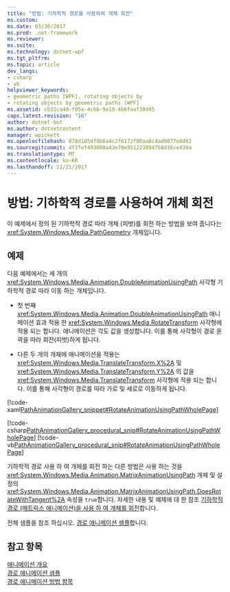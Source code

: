 ```yaml
---
title: "방법: 기하학적 경로를 사용하여 개체 회전"
ms.custom: 
ms.date: 03/30/2017
ms.prod: .net-framework
ms.reviewer: 
ms.suite: 
ms.technology: dotnet-wpf
ms.tgt_pltfrm: 
ms.topic: article
dev_langs:
- csharp
- vb
helpviewer_keywords:
- geometric paths [WPF], rotating objects by
- rotating objects by geometric paths [WPF]
ms.assetid: cb31ca4d-f05a-4c6b-9a18-4b6faaf38d45
caps.latest.revision: "16"
author: dotnet-bot
ms.author: dotnetcontent
manager: wpickett
ms.openlocfilehash: 078d1054f9b6a4c2f6172f00aa8c4ad9077e6db2
ms.sourcegitcommit: 4f3fef493080a43e70e951223894768d36ce430a
ms.translationtype: MT
ms.contentlocale: ko-KR
ms.lasthandoff: 11/21/2017
---
```

# <a name="how-to-rotate-an-object-by-using-a-geometric-path"></a>방법: 기하학적 경로를 사용하여 개체 회전
이 예제에서 정의 된 기하학적 경로 따라 개체 (피벗)를 회전 하는 방법을 보여 줍니다는 <xref:System.Windows.Media.PathGeometry> 개체입니다.  
  
## <a name="example"></a>예제  
 다음 예제에서는 세 개의 <xref:System.Windows.Media.Animation.DoubleAnimationUsingPath> 사각형 기하학적 경로 따라 이동 하는 개체입니다.  
  
-   첫 번째 <xref:System.Windows.Media.Animation.DoubleAnimationUsingPath> 애니메이션 효과 적용 한 <xref:System.Windows.Media.RotateTransform> 사각형에 적용 되는 합니다. 애니메이션은 각도 값을 생성합니다. 이를 통해 사각형이 경로 윤곽을 따라 회전(피벗)하게 됩니다.  
  
-   다른 두 개의 개체에 애니메이션을 적용는 <xref:System.Windows.Media.TranslateTransform.X%2A> 및 <xref:System.Windows.Media.TranslateTransform.Y%2A> 의 값을 <xref:System.Windows.Media.TranslateTransform> 사각형에 적용 되는 합니다. 이를 통해 사각형이 경로를 따라 가로 및 세로로 이동하게 됩니다.  
  
 [!code-xaml[PathAnimationGallery_snippet#RotateAnimationUsingPathWholePage](../../../../samples/snippets/csharp/VS_Snippets_Wpf/PathAnimationGallery_snippet/CS/rotateanimationusingpathexample.xaml#rotateanimationusingpathwholepage)]  
  
 [!code-csharp[PathAnimationGallery_procedural_snip#RotateAnimationUsingPathWholePage](../../../../samples/snippets/csharp/VS_Snippets_Wpf/PathAnimationGallery_procedural_snip/CSharp/RotateAnimationUsingPathExample.cs#rotateanimationusingpathwholepage)]
 [!code-vb[PathAnimationGallery_procedural_snip#RotateAnimationUsingPathWholePage](../../../../samples/snippets/visualbasic/VS_Snippets_Wpf/PathAnimationGallery_procedural_snip/VisualBasic/RotateAnimationUsingPathExample.vb#rotateanimationusingpathwholepage)]  
  
 기하학적 경로 사용 하 여 개체를 회전 하는 다른 방법은 사용 하는 것을 <xref:System.Windows.Media.Animation.MatrixAnimationUsingPath> 개체 및 설정의 <xref:System.Windows.Media.Animation.MatrixAnimationUsingPath.DoesRotateWithTangent%2A> 속성을 `true`합니다. 자세한 내용 및 예제에 대 한 참조 [기하학적 경로 (매트릭스 애니메이션)을 사용 하 여 개체를 회전](../../../../docs/framework/wpf/graphics-multimedia/how-to-rotate-an-object-by-using-a-geometric-path-matrix-animation.md)합니다.  
  
 전체 샘플을 참조 하십시오. [경로 애니메이션 샘플](http://go.microsoft.com/fwlink/?LinkID=160028)합니다.  
  
## <a name="see-also"></a>참고 항목  
 [애니메이션 개요](../../../../docs/framework/wpf/graphics-multimedia/animation-overview.md)  
 [경로 애니메이션 샘플](http://go.microsoft.com/fwlink/?LinkID=160028)  
 [경로 애니메이션 방법 항목](../../../../docs/framework/wpf/graphics-multimedia/path-animation-how-to-topics.md)
